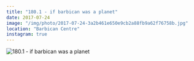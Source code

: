 ```yaml
---
title: "180.1 - if barbican was a planet"
date: 2017-07-24
image: "/img/photo/2017-07-24-3a2b461e650e9cb2a88fb9a62f76758b.jpg"
location: "Barbican Centre"
instagram: true
---
```


![180.1 - if barbican was a planet](/img/photo/2017-07-24-3a2b461e650e9cb2a88fb9a62f76758b.jpg)
